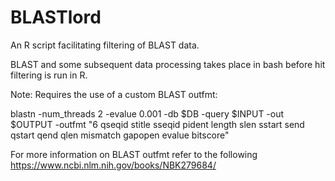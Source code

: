 # BLASTlord
An R script facilitating filtering of BLAST data.



BLAST and some subsequent data processing takes place in bash before hit filtering is run in R.


Note: Requires the use of a custom BLAST outfmt:

blastn -num_threads 2 -evalue 0.001 -db $DB -query $INPUT -out $OUTPUT -outfmt "6 qseqid stitle sseqid pident length slen sstart send qstart qend qlen mismatch gapopen evalue bitscore"


For more information on BLAST outfmt refer to the following https://www.ncbi.nlm.nih.gov/books/NBK279684/
